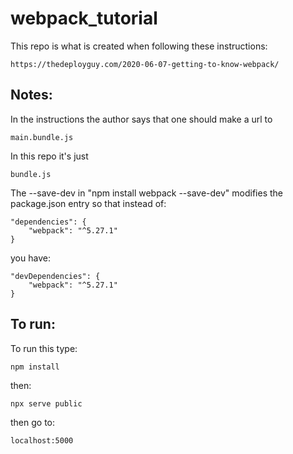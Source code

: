# webpack_tutorial

This repo is what is created when following these instructions:

    https://thedeployguy.com/2020-06-07-getting-to-know-webpack/

## Notes: 

In the instructions the author says that one should make a url to

    main.bundle.js 
    
In this repo it's just 

    bundle.js 

The --save-dev in "npm install webpack --save-dev" modifies the package.json entry so that
instead of:

    "dependencies": {
        "webpack": "^5.27.1"
    }

you have:

    "devDependencies": {
        "webpack": "^5.27.1"
    }

## To run:

To run this type:

    npm install

then:

    npx serve public

then go to:

    localhost:5000
